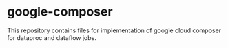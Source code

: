 # google-composer

This repository contains files for implementation of google cloud composer for dataproc and dataflow jobs.
